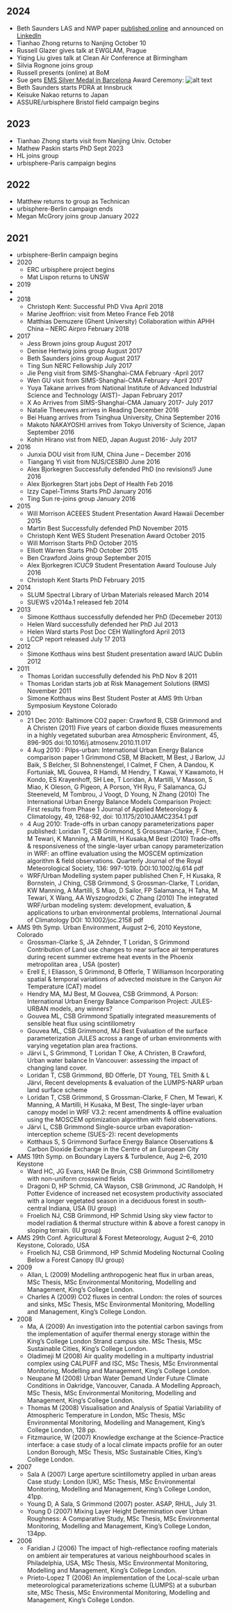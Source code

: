 <h2>2024</h2>

  -  Beth Saunders LAS and NWP paper [published online](https://rmets.onlinelibrary.wiley.com/doi/10.1002/qj.4837) and announced on [LinkedIn](https://www.linkedin.com/posts/sue-grimmond-1854a52_new-paper-using-large-aperture-scintillometry-activity-7250071481143980033-uqpQ?utm_source=share&utm_medium=member_desktop)
  - Tianhao Zhong returns to Nanjing October 10
  - Russell Glazer gives talk at EWGLAM, Prague
  - Yiqing Liu gives talk at Clean Air Conference at Birmingham
  - Silvia Rognone joins group
  - Russell presents (online) at BoM 
  - Sue gets [EMS Silver Medal in Barcelona](https://www.emetsoc.org/impressions-from-the-ems2024-in-barcelona/)
Award Ceremony:
 ![alt text](images/EMS_Barcelona2024-240s.jpg "Prof. Dr. Heinke Schlünzen (Universität Hamburg) SG  Liz Bentley (EMS President)")
  - Beth Saunders starts PDRA at Innsbruck
  - Keisuke Nakao returns to Japan
  - ASSURE/urbisphere Bristol field campaign begins

<h2>2023</h2>

  - Tianhao Zhong starts visit from Nanjing Univ. October
  - Mathew Paskin starts PhD Sept 2023
  - HL joins group
  -  urbisphere-Paris campaign begins


## 2022

  - Matthew returns to group as Technican
  - urbisphere-Berlin campaign ends
  - Megan McGrory joins group January 2022

## 2021
  -   urbisphere-Berlin campaign begins
- 2020
  -   ERC urbisphere project begins
  -   Mat Lispon returns to UNSW
- 2019
- 
- 2018
  - Christoph Kent:	Successful PhD Viva	April 2018
  - Marine Jeoffrion:	visit from Meteo France	Feb 2018
  - Matthias Demuzere (Ghent University)	Collaboration within APHH China – NERC Airpro	February 2018
- 2017
  - Jess Brown	joins group	August 2017
  - Denise Hertwig	joins group	August 2017
  - Beth Saunders	joins group	August 2017
  - Ting Sun	NERC Fellowship	July 2017
  - Jie Peng	visit from SIMS-Shanghai-CMA	February -April 2017
  - Wen GU	visit from SIMS-Shanghai-CMA	February -April 2017
  - Yuya Takane	arrives from National Institute of Advanced Industrial Science and Technology (AIST)- Japan	February 2017
  - X Ao	Arrives from SIMS-Shanghai-CMA	January 2017- July 2017
  - Natalie Theeuwes	arrives in Reading	December 2016
  - Bei Huang	arrives from Tsinghua University, China	September 2016
  - Makoto NAKAYOSHI	arrives from Tokyo University of Science, Japan	September 2016
  - Kohin Hirano	vist from NIED, Japan	August 2016- July 2017
- 2016
  - Junxia DOU	visit from IUM, China	June – December 2016
  - Tiangang Yi	visit from NUS/CESBIO	June 2016
  - Alex Bjorkegren	Successfully defended PhD (no revisions!)	June 2016
  - Alex Bjorkegren	Start jobs Dept of Health	Feb 2016
  - Izzy Capel-Timms	Starts PhD	January 2016
  - Ting Sun	re-joins group	January 2016
- 2015 
  - Will Morrison	 ACEEES Student Presentation Award	Hawaii December 2015
  - Martin Best	Successfully defended PhD	November 2015
  - Christoph Kent	WES Student Presenation Award	October 2015
  - Will Morrison	Starts PhD	October 2015
  - Elliott Warren	Starts PhD	October  2015
  - Ben Crawford	Joins group	September 2015
  - Alex Bjorkegren	ICUC9 Student Presentation Award	Toulouse July 2016
  - Christoph Kent	Starts PhD	February 2015
- 2014
  - SLUM	Spectral Library of Urban Materials released	March 2014
  - SUEWS v2014a.1 released	feb 2014
- 2013
  - Simone Kotthaus	successfully defended her PhD	(Decemeber 2013)
  -  Helen Ward	successfully defended her PhD	Jul 2013
  -  Helen Ward	starts  Post Doc  CEH Wallingford	April 2013
  -  LCCP report	released July 17 2013
- 2012
  - Simone Kotthaus	wins best Student presentation award IAUC	Dublin	2012
- 2011
  - Thomas Loridan	successfully defended his PhD	Nov 8	2011
  - Thomas Loridan	starts job at Risk Management Solutions (RMS)	November 2011
  - Simone Kotthaus	wins Best Student Poster at AMS 9th Urban Symposium Keystone Colorado
- 2010
  - 21 Dec 2010: Baltimore CO2 paper: Crawford B, CSB Grimmond and A Christen (2011) Five years of carbon dioxide fluxes measurements in a highly vegetated suburban area Atmospheric Environment, 45, 896-905  doi:10.1016/j.atmosenv.2010.11.017
  - 4 Aug 2010 :  Pilps-urban: International Urban Energy Balance comparison paper 1 Grimmond CSB, M Blackett, M Best, J Barlow, JJ Baik, S Belcher, SI Bohnenstengel, I Calmet, F Chen, A Dandou, K Fortuniak, ML Gouvea, R Hamdi, M Hendry, T Kawai, Y Kawamoto, H Kondo, ES Krayenhoff, SH Lee, T Loridan, A Martilli, V Masson, S Miao, K Oleson, G Pigeon, A Porson, YH Ryu, F Salamanca, GJ Steeneveld, M Tombrou, J Voogt, D Young, N Zhang (2010) The International Urban Energy Balance Models Comparison Project: First results from Phase 1 Journal of Applied Meteorology & Climatology, 49, 1268-92, doi: 10.1175/2010JAMC2354.1 pdf
  - 4 Aug 2010: Trade-offs in urban canopy parameterizations paper published: Loridan T, CSB Grimmond, S Grossman-Clarke, F Chen, M Tewari, K Manning, A Martilli, H Kusaka,M Best (2010) Trade-offs & responsiveness of the single-layer urban canopy parameterization in WRF: an offline evaluation using the MOSCEM optimization algorithm & field observations. Quarterly Journal of the Royal Meteorological Society, 136: 997-1019. DOI:10.1002/qj.614 pdf
  - WRF/Urban Modelling system paper published  Chen F, H Kusaka, R Bornstein, J Ching, CSB Grimmond, S Grossman-Clarke, T Loridan, KW Manning, A Martilli, S Miao, D Sailor, FP Salamanca, H Taha, M Tewari, X Wang, AA Wyszogrodzki, C Zhang (2010) The integrated WRF/urban modeling system: development, evaluation, & applications to urban environmental problems, International Journal of Climatology DOI: 10.1002/joc.2158 pdf
 - AMS 9th Symp. Urban Environment, August 2–6, 2010 Keystone, Colorado
   - Grossman-Clarke S, JA Zehnder, T Loridan, S Grimmond Contribution of Land use changes to near surface air temperatures during recent summer extreme heat events in the Phoenix metropolitan area , USA (poster)
   - Erell E, I Eliasson, S Grimmond, B Offerle, T Williamson Incorporating spatial & temporal variations of advected moisture in the Canyon Air Temperature (CAT) model
   - Hendry MA, MJ Best, M Gouvea, CSB Grimmond, A Porson: International Urban Energy Balance Comparison Project: JULES-URBAN models, any winners?
   - Gouvea ML, CSB Grimmond Spatially integrated measurements of sensible heat flux using scintillometry
   - Gouvea ML, CSB Grimmond, MJ Best Evaluation of the surface parameterization JULES across a range of urban environments with varying vegetation plan area fractions.
   - Järvi L, S Grimmond, T Loridan T Oke, A Christen, B Crawford, Urban water balance In Vancouver: assessing the impact of changing land cover.
   - Loridan T, CSB Grimmond, BD Offerle, DT Young, TEL Smith & L Järvi, Recent developments & evaluation of the LUMPS-NARP urban land surface scheme
   - Loridan T, CSB Grimmond, S Grossman-Clarke, F Chen, M Tewari, K Manning, A Martilli, H Kusaka, M Best, The single-layer urban canopy model in WRF V3.2: recent amendments & offline evaluation using the MOSCEM optimization algorithm with field observations.
   - Järvi L, CSB Grimmond Single-source urban evaporation-interception scheme (SUES-2): recent developments
   - Kotthaus S, S Grimmond Surface Energy Balance Observations & Carbon Dioxide Exchange in the Centre of an European City
- AMS 19th Symp. on Boundary Layers & Turbulence, Aug 2–6, 2010 Keystone
  - Ward HC, JG Evans, HAR De Bruin, CSB Grimmond Scintillometry with non-uniform crosswind fields
  - Dragoni D, HP Schmid, CA Wayson, CSB Grimmond, JC Randolph, H Potter Evidence of increased net ecosystem productivity associated with a longer vegetated season in a deciduous forest in south-central Indiana, USA (IU group)
  - Froelich NJ, CSB Grimmond, HP Schmid Using sky view factor to model radiation & thermal structure within & above a forest canopy in sloping terrain. (IU group)
- AMS 29th Conf. Agricultural & Forest Meteorology, August 2–6, 2010 Keystone, Colorado, USA
  - Froelich NJ, CSB Grimmond, HP Schmid Modeling Nocturnal Cooling Below a Forest Canopy (IU group)
- 2009
  - Allan, L (2009) Modelling anthropogenic heat flux in urban areas, MSc Thesis, MSc Environmental Monitoring, Modelling and Management, King’s College London.
  - Charles A (2009) CO2 fluxes in central London: the roles of sources and sinks, MSc Thesis, MSc Environmental Monitoring, Modelling and Management, King’s College London.
- 2008
  - Ma, A (2009) An investigation into the potential carbon savings from the implementation of aquifer thermal energy storage within the King’s College London Strand campus site. MSc Thesis, MSc Sustainable Cities, King’s College London.
  - Oladimeji M (2008) Air quality modelling in a multiparty industrial complex using CALPUFF and ISC, MSc Thesis, MSc Environmental Monitoring, Modelling and Management, King’s College London.
  - Neupane M (2008) Urban Water Demand Under Future Climate Conditions in Oakridge, Vancouver, Canada. A Modelling Approach, MSc Thesis, MSc Environmental Monitoring, Modelling and Management, King’s College London.
  - Thomas M (2008) Visualisation and Analysis of Spatial Variability of Atmospheric Temperature in London, MSc Thesis, MSc Environmental Monitoring, Modelling and Management, King’s College London, 128 pp.
  - Fitzmaurice, W (2007) Knowledge exchange at the Science-Practice interface: a case study of a local climate impacts profile for an outer London Borough, MSc Thesis, MSc Sustainable Cities, King’s College London.
- 2007
   - Sala A (2007) Large aperture scintillometry applied in urban areas Case study: London (UK), MSc Thesis, MSc Environmental Monitoring, Modelling and Management, King’s College London, 41pp.
   - Young D, A Sala, S Grimmond (2007) poster. ASAP, RHUL, July 31.
  - Young D (2007) Mixing Layer Height Determination over Urban Roughness: A Comparative Study, MSc Thesis, MSc Environmental Monitoring, Modelling and Management, King’s College London, 134pp.
- 2006
  - Faridian J (2006) The impact of high-reflectance roofing materials on ambient air temperatures at various neighbourhood scales in Philadelphia, USA, MSc Thesis, MSc Environmental Monitoring, Modelling and Management, King’s College London.
  - Prieto-Lopez T (2006) An implementation of the Local-scale urban meteorological parameterizations scheme (LUMPS) at a suburban site, MSc Thesis, MSc Environmental Monitoring, Modelling and Management, King’s College London.


[def]: images/EMS_Barcelona2024-219s.jpg